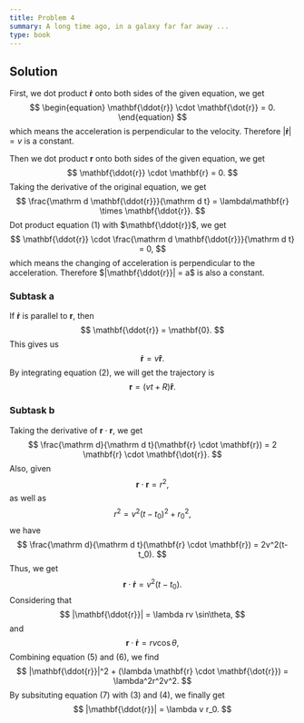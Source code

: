 ```yaml
---
title: Problem 4
summary: A long time ago, in a galaxy far far away ...
type: book
---
```


## Solution
First, we dot product $\mathbf{\dot{r}}$ onto both sides of the given equation, we get 
$$
\begin{equation}
\mathbf{\ddot{r}} \cdot \mathbf{\dot{r}} = 0.
\end{equation}
$$
which means the acceleration is perpendicular to the velocity. Therefore $|\mathbf{\dot{r}}| = v$ is a constant.

Then we dot product $\mathbf{r}$ onto both sides of the given equation, we get
$$
\mathbf{\ddot{r}} \cdot \mathbf{r} = 0.
$$
Taking the derivative of the original equation, we get
$$
\frac{\mathrm d \mathbf{\ddot{r}}}{\mathrm d t} =  \lambda\mathbf{r} \times \mathbf{\ddot{r}}.
$$
Dot product equation (1) with $\mathbf{\ddot{r}}$, we get
$$
\mathbf{\ddot{r}} \cdot \frac{\mathrm d \mathbf{\ddot{r}}}{\mathrm d t} = 0,
$$
which means the changing of acceleration is perpendicular to the acceleration. Therefore $|\mathbf{\ddot{r}}| = a$ is also a constant.

### Subtask a

If $\mathbf{\dot{r}}$ is parallel to $\mathbf{r}$, then
$$
\mathbf{\ddot{r}} = \mathbf{0}.
$$
This gives us 
$$
\mathbf{\dot{r}} = v\mathbf{\hat{r}}.
$$
By integrating equation (2), we will get the trajectory is 
$$
\mathbf{r} = (vt+R)\mathbf{\hat{r}}.
$$

### Subtask b

Taking the derivative of $\mathbf{r} \cdot \mathbf{r}$, we get
$$
\frac{\mathrm d}{\mathrm d t}(\mathbf{r} \cdot \mathbf{r}) = 2 \mathbf{r} \cdot \mathbf{\dot{r}}.
$$
Also, given 
$$
\mathbf{r} \cdot \mathbf{r} = r^2,
$$
as well as 
$$
r^2 = v^2(t-t_0)^2 + r_0^2,
$$
we have
$$
\frac{\mathrm d}{\mathrm d t}(\mathbf{r} \cdot \mathbf{r}) = 2v^2(t-t_0).
$$
Thus, we get 
$$
\mathbf{r} \cdot \mathbf{\dot{r}} = v^2(t-t_0).
$$
Considering that
$$
|\mathbf{\ddot{r}}| = \lambda rv \sin\theta,
$$
and 
$$
\mathbf{r} \cdot \mathbf{\dot{r}} = rv \cos\theta,
$$
Combining equation (5) and (6), we find 
$$
|\mathbf{\ddot{r}}|^2 + (\lambda \mathbf{r} \cdot \mathbf{\dot{r}}) = \lambda^2r^2v^2.
$$
By subsituting equation (7) with (3) and (4), we finally get
$$
|\mathbf{\ddot{r}}| = \lambda v r_0.
$$
